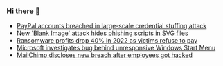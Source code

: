 ### Hi there 👋

<!--START_SECTION:feed-->
* [PayPal accounts breached in large-scale credential stuffing attack](https://www.bleepingcomputer.com/news/security/paypal-accounts-breached-in-large-scale-credential-stuffing-attack/)
* [New 'Blank Image' attack hides phishing scripts in SVG files](https://www.bleepingcomputer.com/news/security/new-blank-image-attack-hides-phishing-scripts-in-svg-files/)
* [Ransomware profits drop 40% in 2022 as victims refuse to pay](https://www.bleepingcomputer.com/news/security/ransomware-profits-drop-40-percent-in-2022-as-victims-refuse-to-pay/)
* [Microsoft investigates bug behind unresponsive Windows Start Menu](https://www.bleepingcomputer.com/news/microsoft/microsoft-investigates-bug-behind-unresponsive-windows-start-menu/)
* [MailChimp discloses new breach after employees got hacked](https://www.bleepingcomputer.com/news/security/mailchimp-discloses-new-breach-after-employees-got-hacked/)
<!--END_SECTION:feed-->

<!--
**frankenk/frankenk** is a ✨ _special_ ✨ repository because its `README.md` (this file) appears on your GitHub profile.

Here are some ideas to get you started:

- 🔭 I’m currently working on ...
- 🌱 I’m currently learning ...
- 👯 I’m looking to collaborate on ...
- 🤔 I’m looking for help with ...
- 💬 Ask me about ...
- 📫 How to reach me: ...
- 😄 Pronouns: ...
- ⚡ Fun fact: ...
-->



